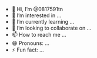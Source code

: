 - 👋 Hi, I’m @0817591tn
- 👀 I’m interested in ...
- 🌱 I’m currently learning ...
- 💞️ I’m looking to collaborate on ...
- 📫 How to reach me ...
- 😄 Pronouns: ...
- ⚡ Fun fact: ...

<!---
0817591tn/0817591tn is a ✨ special ✨ repository because its `README.md` (this file) appears on your GitHub profile.
You can click the Preview link to take a look at your changes.
--->
